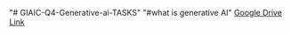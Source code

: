 "# GIAIC-Q4-Generative-ai-TASKS" 
"#what is generative AI"
[Google Drive Link](https://drive.google.com/file/d/1bkDpLixuyj2IFcnVQc6LSAvJA1ib2Oqa/view?usp=sharing)
